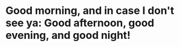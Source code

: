 <html>
  <head>
    <title>The Truman Show</title>
  </head>
  <body>
    <h1>Good morning, and in case I don't see ya: Good afternoon, good evening, and good night!</h1>
  </body>
</html>

